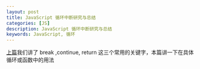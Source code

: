 ```yaml
---
layout: post
title: JavaScript 循环中断研究与总结
categories: [JS]
description: JavaScript 循环中断研究与总结
keywords: JavaScript, 循环
---
```


[上篇]()我们讲了 break ,continue, return 这三个常用的关键字，本篇讲一下在具体循环或函数中的用法

